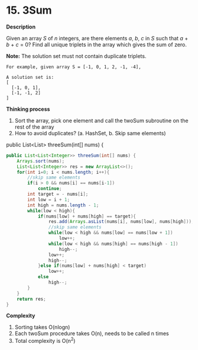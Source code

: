 # 15. 3Sum

**Description**

Given an array *S* of *n* integers, are there elements *a*, *b*, *c* in *S* such that *a* + *b* + *c* = 0? Find all unique triplets in the array which gives the sum of zero.

**Note:** The solution set must not contain duplicate triplets.

```
For example, given array S = [-1, 0, 1, 2, -1, -4],

A solution set is:
[
  [-1, 0, 1],
  [-1, -1, 2]
]
```

**Thinking process**

1. Sort the array, pick one element and call the twoSum subroutine on the rest of the array
2. How to avoid duplicates? (a. HashSet, b. Skip same elements)

public List<List<Integer>> threeSum(int[] nums) {

```java
public List<List<Integer>> threeSum(int[] nums) {
	Arrays.sort(nums);
    List<List<Integer>> res = new ArrayList<>();
    for(int i=0; i < nums.length; i++){
      	//skip same elements
        if(i > 0 && nums[i] == nums[i-1])
            continue;
        int target = - nums[i];
        int low = i + 1;
        int high = nums.length - 1;
        while(low < high){
            if(nums[low] + nums[high] == target){
                res.add(Arrays.asList(nums[i], nums[low], nums[high]));
              	//skip same elements
                while(low < high && nums[low] == nums[low + 1])
                    low++;
                while(low < high && nums[high] == nums[high - 1])
                    high--;
                low++;
                high--;
            }else if(nums[low] + nums[high] < target)
                low++;
            else
                high--;
        }
    }
    return res;
}
```
**Complexity**

1. Sorting takes O(nlogn)
2. Each twoSum procedure takes O(n), needs to be called n times
3. Total complexity is O(n<sup>2</sup>)

